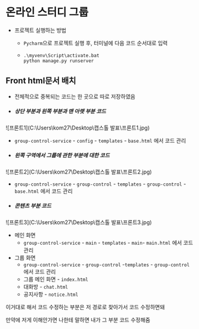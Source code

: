 # 온라인 스터디 그룹
- 프로젝트 실행하는 방법
    
    - `Pycharm`으로 프로젝트 실행 후, 터미널에 다음 코드 순서대로 입력
    
    - ```
      .\myvenv\Script\activate.bat
      python manage.py runserver
      ```



## Front html문서 배치

- 전체적으로 중복되는 코드는 한 곳으로 따로 저장하였음

  

- ##### 상단 부분과 왼쪽 부분과 맨 아랫 부분 코드

![프론트1](C:\Users\kom27\Desktop\캡스톨 발표\프론트1.jpg)

- `group-control-service` - `config` - `templates` - `base.html` 에서 코드 관리



- ##### 왼쪽 구역에서 그룹에 관한 부분에 대한 코드

![프론트2](C:\Users\kom27\Desktop\캡스톨 발표\프론트2.jpg)

- `group-control-service` - `group-control` - `templates` - `group-control` - `base.html` 에서 코드 관리



- ##### 콘텐츠 부분 코드

![프론트3](C:\Users\kom27\Desktop\캡스톨 발표\프론트3.jpg)

- 메인 화면
  - `group-control-service` - `main` - `templates` - `main`- `main.html` 에서 코드 관리
- 그룹 화면
  - `group-control-service` - `group-control` -`templates` - `group-control` 에서 코드 관리
  - 그룹 메인 화면 - `index.html`
  - 대화방 - `chat.html`
  - 공지사항 - `notice.html`



이거대로 해서 코드 수정하는 부분은 저 경로로 찾아가서 코드 수정하면돼

만약에 저게 이해안가면 나한테 말하면 내가 그 부분 코드 수정해줌



